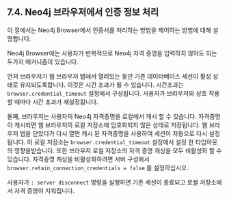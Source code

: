 ## 7.4. Neo4j 브라우저에서 인증 정보 처리                 

<div class="abstract">
	<p>이 절에서는 Neo4j Browser에서 인증서를 처리하는 방법을 제어하는 방법에 대해 설명합니다. 
	</p>
</div>

Neo4j Browser에는 사용자가 반복적으로 Neo4j 자격 증명을 입력하지 않아도 되는 두가지 매커니즘이 있습니다.

먼저 브라우저가 웹 브라우저 탭에서 열려있는 동안 기존 데이터베이스 세션이 활성 상태로 유지되도록합니다. 이것은 시간 초과가 될 수 있습니다. 시간초과는 `browser.credential_timeout` 설정에서 구성됩니다. 사용자가 브라우저와 상호 작용할 때마다 시간 초과가 재설정됩니다.

둘째, 브라우저는 사용자의 Neo4j 자격증명을 로컬에서 캐시 할 수 있습니다. 자격증명이 캐시되면 웹 브라우저의 로컬 저장소에 암호화되지 않은 상태로 저장됩니다. 웹 브라우저 탭을 닫았다가 다시 열면 캐시 된 자격증명을 사용하여 세션이 자동으로 다시 설정됩니다. 이 로컬 저장소는 `browser.credential_timeout` 설정에서 설정 한 타임아웃의 영향을받습니다. 또한 브라우저 로컬 저장소의 자격 증명 캐싱을 모두 비활성화 할 수 있습니다. 자격증명 캐싱을 비활성화하려면 서버 구성에서 `browser.retain_connection_credentials = false` 를 설정하십시오.

사용자가 `: server disconnect` 명령을 실행하면 기존 세션이 종료되고 로컬 저장소에서 자격 증명이 지워집니다.
